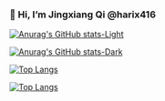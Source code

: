 ### 👋 Hi, I’m Jingxiang Qi @harix416

<!-- GitHub Stats Card -->
<!-- light mode -->
[![Anurag's GitHub stats-Light](https://github-readme-stats.vercel.app/api?username=harix416&show_icons=true&theme=transparent&count_private=true&card_width=470#gh-light-mode-only)](https://github.com/anuraghazra/github-readme-stats#gh-light-mode-only)
<!-- dark mode -->
[![Anurag's GitHub stats-Dark](https://github-readme-stats.vercel.app/api?username=harix416&show_icons=true&theme=transparent&count_private=true&card_width=470#gh-dark-mode-only)](https://github.com/anuraghazra/github-readme-stats#gh-dark-mode-only)

<!-- Top languages -->
<!-- light mode -->
[![Top Langs](https://github-readme-stats.vercel.app/api/top-langs/?username=harix416&layout=compact&theme=transparent&card_width=470#gh-light-mode-only)](https://github.com/anuraghazra/github-readme-stats#gh-light-mode-only)
<!-- dark mode -->
[![Top Langs](https://github-readme-stats.vercel.app/api/top-langs/?username=harix416&layout=compact&theme=transparent&card_width=470#gh-dark-mode-only)](https://github.com/anuraghazra/github-readme-stats#gh-dark-mode-only)



<!-- <picture>
  <source
    srcset="https://github-readme-stats.vercel.app/api?username=harix416&show_icons=true&theme=catppuccin_latte&count_private=true&hide_border=true&card_width=470"
    media="(prefers-color-scheme: light)"
  />
  <source
    srcset="https://github-readme-stats.vercel.app/api?username=harix416&show_icons=true&theme=catppuccin_mocha&count_private=true&hide_border=true&card_width=470"
    media="(prefers-color-scheme: dark)"
  />
  <img src="https://github-readme-stats.vercel.app/api?username=harix416&show_icons=true" />
</picture>


<picture>
  <source
    srcset="https://github-readme-stats.vercel.app/api/top-langs/?username=harix416&layout=compact&theme=catppuccin_latte&hide_border=true&card_width=470"
    media="(prefers-color-scheme: light)"
  />
  <source
    srcset="https://github-readme-stats.vercel.app/api/top-langs/?username=harix416&layout=compact&theme=catppuccin_mocha&hide_border=true&card_width=470"
    media="(prefers-color-scheme: dark)"
  />
  <img src="https://github-readme-stats.vercel.app/api?username=harix416&show_icons=true" />
</picture> -->

